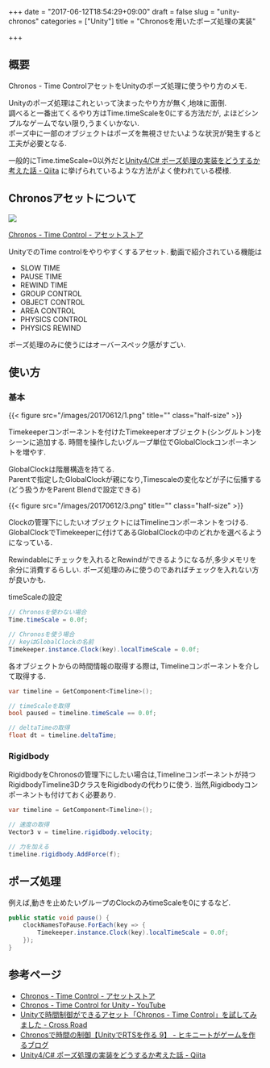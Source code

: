 +++
date = "2017-06-12T18:54:29+09:00"
draft = false
slug = "unity-chronos"
categories = ["Unity"]
title = "Chronosを用いたポーズ処理の実装"

+++

## 概要

Chronos - Time ControlアセットをUnityのポーズ処理に使うやり方のメモ.

<!--more-->

Unityのポーズ処理はこれといって決まったやり方が無く,地味に面倒.  
調べると一番出てくるやり方はTime.timeScaleを0にする方法だが,
よほどシンプルなゲームでない限り,うまくいかない.  
ポーズ中に一部のオブジェクトはポーズを無視させたいような状況が発生すると工夫が必要となる.

一般的にTime.timeScale=0以外だと[Unity4/C# ポーズ処理の実装をどうするか考えた話 - Qiita](http://qiita.com/24kwakahana/items/cee31950303f7dfb23bc)
に挙げられているような方法がよく使われている模様.


## Chronosアセットについて

[![](http://img.youtube.com/vi/-zq1OZuGXoc/0.jpg)](https://www.youtube.com/watch?v=-zq1OZuGXoc)

[Chronos - Time Control - アセットストア](https://www.assetstore.unity3d.com/jp/#!/content/31225)

UnityでのTime controlをやりやすくするアセット.
動画で紹介されている機能は

- SLOW TIME
- PAUSE TIME
- REWIND TIME
- GROUP CONTROL
- OBJECT CONTROL
- AREA CONTROL
- PHYSICS CONTROL
- PHYSICS REWIND

ポーズ処理のみに使うにはオーバースペック感がすごい.


## 使い方

### 基本

{{< figure src="/images/20170612/1.png" title="" class="half-size" >}}

Timekeeperコンポーネントを付けたTimekeeperオブジェクト(シングルトン)をシーンに追加する.
時間を操作したいグループ単位でGlobalClockコンポーネントを増やす.

GlobalClockは階層構造を持てる.  
Parentで指定したGlobalClockが親になり,Timescaleの変化などが子に伝播する(どう扱うかをParent Blendで設定できる)


{{< figure src="/images/20170612/3.png" title="" class="half-size" >}}

Clockの管理下にしたいオブジェクトにはTimelineコンポーネントをつける.  
GlobalClockでTimekeeperに付けてあるGlobalClockの中のどれかを選べるようになっている.

Rewindableにチェックを入れるとRewindができるようになるが,多少メモリを余分に消費するらしい.
ポーズ処理のみに使うのであればチェックを入れない方が良いかも.


timeScaleの設定

~~~cs
// Chronosを使わない場合
Time.timeScale = 0.0f;

// Chronosを使う場合
// keyはGlobalClockの名前
Timekeeper.instance.Clock(key).localTimeScale = 0.0f;
~~~


各オブジェクトからの時間情報の取得する際は,
Timelineコンポーネントを介して取得する.

~~~cs
var timeline = GetComponent<Timeline>();

// timeScaleを取得
bool paused = timeline.timeScale == 0.0f;

// deltaTimeの取得
float dt = timeline.deltaTime;
~~~

### Rigidbody

RigidbodyをChronosの管理下にしたい場合は,Timelineコンポーネントが持つRigidbodyTimeline3DクラスをRigidbodyの代わりに使う.
当然,Rigidbodyコンポーネントも付けておく必要あり.

~~~cs
var timeline = GetComponent<Timeline>();

// 速度の取得
Vector3 v = timeline.rigidbody.velocity;

// 力を加える
timeline.rigidbody.AddForce(f);
~~~


## ポーズ処理

例えば,動きを止めたいグループのClockのみtimeScaleを0にするなど.

~~~cs
public static void pause() {
    clockNamesToPause.ForEach(key => {
        Timekeeper.instance.Clock(key).localTimeScale = 0.0f;
    });
}
~~~


## 参考ページ

- [Chronos - Time Control - アセットストア](https://www.assetstore.unity3d.com/jp/#!/content/31225)
- [Chronos - Time Control for Unity - YouTube](https://www.youtube.com/watch?v=-zq1OZuGXoc)
- [Unityで時間制御ができるアセット「Chronos - Time Control」を試してみました - Cross Road](http://magicbullet.hatenablog.jp/entry/UnityAsset_Chronos)
- [Chronosで時間の制御【UnityでRTSを作る 9】 - ヒキニートがゲームを作るブログ](http://mackysoft.hatenablog.com/entry/2017/05/03/210000)
- [Unity4/C# ポーズ処理の実装をどうするか考えた話 - Qiita](http://qiita.com/24kwakahana/items/cee31950303f7dfb23bc)
